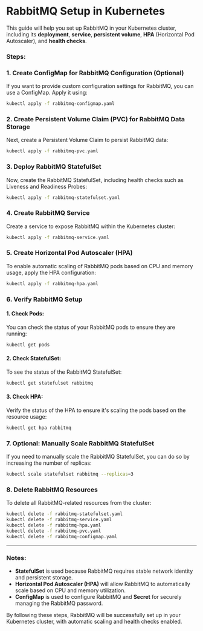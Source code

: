 # RabbitMQ Setup in Kubernetes

This guide will help you set up RabbitMQ in your Kubernetes cluster, including its **deployment**, **service**, **persistent volume**, **HPA** (Horizontal Pod Autoscaler), and **health checks**.

### Steps:
### 1. **Create ConfigMap for RabbitMQ Configuration (Optional)**

If you want to provide custom configuration settings for RabbitMQ, you can use a ConfigMap. Apply it using:

```bash
kubectl apply -f rabbitmq-configmap.yaml
```

### 2. **Create Persistent Volume Claim (PVC) for RabbitMQ Data Storage**

Next, create a Persistent Volume Claim to persist RabbitMQ data:

```bash
kubectl apply -f rabbitmq-pvc.yaml
```

### 3. **Deploy RabbitMQ StatefulSet**

Now, create the RabbitMQ StatefulSet, including health checks such as Liveness and Readiness Probes:

```bash
kubectl apply -f rabbitmq-statefulset.yaml
```

### 4. **Create RabbitMQ Service**

Create a service to expose RabbitMQ within the Kubernetes cluster:

```bash
kubectl apply -f rabbitmq-service.yaml
```

### 5. **Create Horizontal Pod Autoscaler (HPA)**

To enable automatic scaling of RabbitMQ pods based on CPU and memory usage, apply the HPA configuration:

```bash
kubectl apply -f rabbitmq-hpa.yaml
```

### 6. **Verify RabbitMQ Setup**

#### 1. **Check Pods:**
You can check the status of your RabbitMQ pods to ensure they are running:

```bash
kubectl get pods
```

#### 2. **Check StatefulSet:**
To see the status of the RabbitMQ StatefulSet:

```bash
kubectl get statefulset rabbitmq
```

#### 3. **Check HPA:**
Verify the status of the HPA to ensure it's scaling the pods based on the resource usage:

```bash
kubectl get hpa rabbitmq
```

### 7. **Optional: Manually Scale RabbitMQ StatefulSet**

If you need to manually scale the RabbitMQ StatefulSet, you can do so by increasing the number of replicas:

```bash
kubectl scale statefulset rabbitmq --replicas=3
```

### 8. **Delete RabbitMQ Resources**

To delete all RabbitMQ-related resources from the cluster:

```bash
kubectl delete -f rabbitmq-statefulset.yaml
kubectl delete -f rabbitmq-service.yaml
kubectl delete -f rabbitmq-hpa.yaml
kubectl delete -f rabbitmq-pvc.yaml
kubectl delete -f rabbitmq-configmap.yaml
```

---

### Notes:
- **StatefulSet** is used because RabbitMQ requires stable network identity and persistent storage.
- **Horizontal Pod Autoscaler (HPA)** will allow RabbitMQ to automatically scale based on CPU and memory utilization.
- **ConfigMap** is used to configure RabbitMQ and **Secret** for securely managing the RabbitMQ password.

By following these steps, RabbitMQ will be successfully set up in your Kubernetes cluster, with automatic scaling and health checks enabled.
